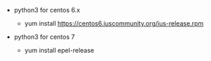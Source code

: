 
* python3 for centos 6.x
  * yum install https://centos6.iuscommunity.org/ius-release.rpm

* python3 for centos 7
  * yum install epel-release
